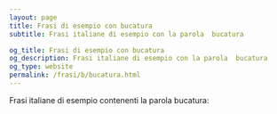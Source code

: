 ```yaml
---
layout: page
title: Frasi di esempio con bucatura 
subtitle: Frasi italiane di esempio con la parola  bucatura

og_title: Frasi di esempio con bucatura 
og_description: Frasi italiane di esempio con la parola  bucatura
og_type: website
permalink: /frasi/b/bucatura.html
---
```


Frasi italiane di esempio contenenti la parola bucatura:


